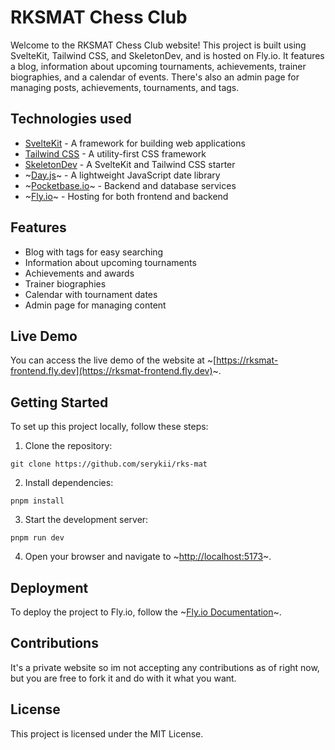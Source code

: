 # RKSMAT Chess Club

Welcome to the RKSMAT Chess Club website! This project is built using SvelteKit, Tailwind CSS, and SkeletonDev, and is hosted on Fly.io. It features a blog, information about upcoming tournaments, achievements, trainer biographies, and a calendar of events. There's also an admin page for managing posts, achievements, tournaments, and tags.

## Technologies used

- [SvelteKit](https://kit.svelte.dev/docs) - A framework for building web applications
- [Tailwind CSS](https://tailwindcss.com/docs) - A utility-first CSS framework
- [SkeletonDev](https://github.com/skeletondev/sveltekit-tailwindcss) - A SvelteKit and Tailwind CSS starter
- ~[Day.js](https://day.js.org/)~ - A lightweight JavaScript date library
- ~[Pocketbase.io](https://pocketbase.io/)~ - Backend and database services
- ~[Fly.io](https://fly.io/docs/)~ - Hosting for both frontend and backend

## Features

- Blog with tags for easy searching
- Information about upcoming tournaments
- Achievements and awards
- Trainer biographies
- Calendar with tournament dates
- Admin page for managing content

## Live Demo

You can access the live demo of the website at ~[https://rksmat-frontend.fly.dev](https://rksmat-frontend.fly.dev)~.

## Getting Started

To set up this project locally, follow these steps:

1. Clone the repository:

```
git clone https://github.com/serykii/rks-mat
```

2. Install dependencies:

```
pnpm install
```

3. Start the development server:

```
pnpm run dev
```

4. Open your browser and navigate to ~[http://localhost:5173](http://localhost:5173)~.

## Deployment

To deploy the project to Fly.io, follow the ~[Fly.io Documentation](https://fly.io/docs/)~.

## Contributions

It's a private website so im not accepting any contributions as of right now, but you are free to fork it and do with it what you want.

## License

This project is licensed under the MIT License.
